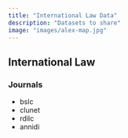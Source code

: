 ```yaml
---
title: "International Law Data"
description: "Datasets to share"
image: "images/alex-map.jpg"
---
```



## International Law
### Journals
- bslc
- clunet
- rdilc
- annidi

